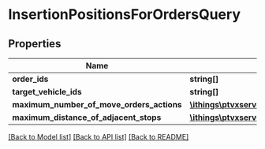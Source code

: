 # InsertionPositionsForOrdersQuery

## Properties
Name | Type | Description | Notes
------------ | ------------- | ------------- | -------------
**order_ids** | **string[]** |  | [optional] 
**target_vehicle_ids** | **string[]** |  | [optional] 
**maximum_number_of_move_orders_actions** | [**\ithings\ptvxserver\model\NonNegativeInteger**](NonNegativeInteger.md) |  | [optional] 
**maximum_distance_of_adjacent_stops** | [**\ithings\ptvxserver\model\Distance**](Distance.md) |  | [optional] 

[[Back to Model list]](../../README.md#documentation-for-models) [[Back to API list]](../../README.md#documentation-for-api-endpoints) [[Back to README]](../../README.md)

